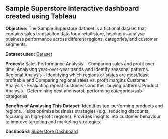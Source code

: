 ## Sample Superstore Interactive dashboard created using Tableau
**Objective:**
The Sample Superstore dataset is a fictional dataset that contains sales transaction data for a retail store, helping us analyse business performance across different regions, categories, and customer segments. 

**Dataset used:**
  <a href="https://github.com/HabiChin/Data-Analysis-Dashboard/blob/main/sample_-_superstore.xls"> Dataset </a>
  
**Process:**
	Sales Performance Analysis - Comparing sales and profit over time, Analysing year-over-year trends and Identify seasonal patterns.
	Regional Analysis - Identifying which regions or states are most/least profitable and Comparing regional sales vs. profit margins
	Customer Analysis - Evaluating repeat customers and their buying patterns.
Product Analysis - Determining best and worst-performing categories/sub-categories

**Benefits of Analysing This Dataset:**
Identifies top-performing products and regions.
Helps optimize business strategies (e.g., reducing discounts, focusing on high-profit regions).
Provides insights into customer behaviour to improve targeting and marketing strategies.

**Dashboard**:
<a href="https://github.com/HabiChin/Data-Analysis-Dashboard/blob/main/Superstor%20dashboard.png"> Suoerstore Dashboard </a>

